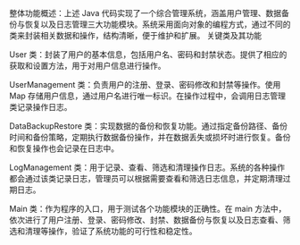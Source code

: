 整体功能概述：上述 Java 代码实现了一个综合管理系统，涵盖用户管理、数据备份与恢复以及日志管理三大功能模块。系统采用面向对象的编程方式，通过不同的类来封装相关数据和操作，结构清晰，便于维护和扩展。
关键类及其功能

User 类：封装了用户的基本信息，包括用户名、密码和封禁状态。提供了相应的获取和设置方法，用于对用户信息进行操作。

UserManagement 类：负责用户的注册、登录、密码修改和封禁等操作。使用 Map 存储用户信息，通过用户名进行唯一标识。在操作过程中，会调用日志管理类记录操作日志。

DataBackupRestore 类：实现数据的备份和恢复功能。通过指定备份路径、备份时间和备份策略，定期执行数据备份操作，并在数据丢失或损坏时进行恢复。备份和恢复操作也会记录在日志中。

LogManagement 类：用于记录、查看、筛选和清理操作日志。系统的各种操作都会通过该类记录日志，管理员可以根据需要查看和筛选日志信息，并定期清理过期日志。

Main 类：作为程序的入口，用于测试各个功能模块的正确性。在 main 方法中，依次进行了用户注册、登录、密码修改、封禁、数据备份与恢复以及日志查看、筛选和清理等操作，验证了系统功能的可行性和稳定性。
